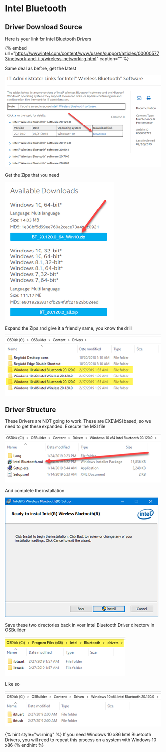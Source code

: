 # Intel Bluetooth

## Driver Download Source

Here is your link for Intel Bluetooth Drivers

{% embed url="https://www.intel.com/content/www/us/en/support/articles/000005773/network-and-i-o/wireless-networking.html" caption="" %}

Same deal as before, get the latest

![](../../../../../.gitbook/assets/image%20%2818%29.png)

Get the Zips that you need

![](../../../../../.gitbook/assets/image%20%2858%29.png)

Expand the Zips and give it a friendly name, you know the drill

![](../../../../../.gitbook/assets/image%20%2860%29.png)

## Driver Structure

These Drivers are NOT going to work. These are EXE\MSI based, so we need to get these expanded. Execute the MSI file

![](../../../../../.gitbook/assets/image%20%2834%29.png)

And complete the installation

![](../../../../../.gitbook/assets/image%20%2821%29.png)

Save these two directories back in your Intel Bluetooth Driver directory in OSBuilder

![](../../../../../.gitbook/assets/image%20%2842%29.png)

Like so

![](../../../../../.gitbook/assets/image%20%2865%29.png)

{% hint style="warning" %}
If you need Windows 10 x86 Intel Bluetooth Drivers, you will need to repeat this process on a system with Windows 10 x86
{% endhint %}

